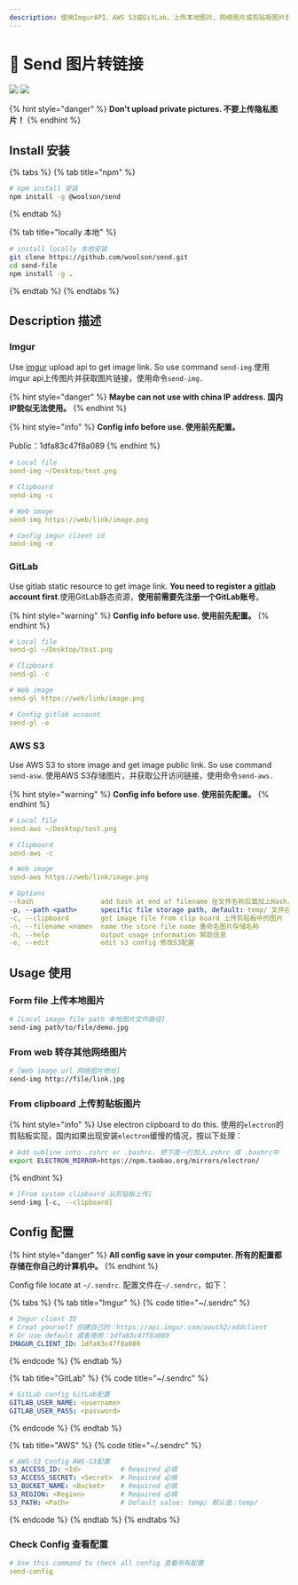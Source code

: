 ```yaml
---
description: 使用ImgurAPI、AWS S3或GitLab，上传本地图片、网络图片或剪贴板图片获取图片链接。
---
```


# 🐫 Send 图片转链接

 [![](https://woolson.gitee.io/npmer-badge/Version-555555-v1.6.0-44cc11-square-flat-plain.svg)](https://github.com/woolson/send) ![](https://woolson.gitee.io/npmer-badge/-555555-Star%20Me-46bc99-github-ffffff-left-square-flat-plain.svg)

{% hint style="danger" %}
**Don't upload private pictures. 不要上传隐私图片！**
{% endhint %}

## Install 安装

{% tabs %}
{% tab title="npm" %}
```bash
# npm install 安装
npm install -g @woolson/send
```
{% endtab %}

{% tab title="locally 本地" %}
```bash
# install locally 本地安装
git clone https://github.com/woolson/send.git
cd send-file
npm install -g .
```
{% endtab %}
{% endtabs %}

## Description 描述

### Imgur

Use [imgur](https://imgur.com/) upload api to get image link. So use command `send-img`.使用imgur api上传图片并获取图片链接，使用命令`send-img.`

{% hint style="danger" %}
**Maybe can not use with china IP address. 国内IP貌似无法使用。**
{% endhint %}

{% hint style="info" %}
**Config info before use. 使用前先配置。**

Public：1dfa83c47f8a089
{% endhint %}

```yaml
# Local file
send-img ~/Desktop/test.png

# Clipboard
send-img -c

# Web image
send-img https://web/link/image.png

# Config imgur client id
send-img -e
```

### GitLab

Use gitlab static resource to get image link. **You need to register a** [**gitlab**](https://gitlab.com/users/sign_in) **account first**.使用GitLab静态资源，**使用前需要先注册一个GitLab账号**。

{% hint style="warning" %}
**Config info before use. 使用前先配置。**
{% endhint %}

```yaml
# Local file
send-gl ~/Desktop/test.png

# Clipboard
send-gl -c

# Web image
send-gl https://web/link/image.png

# Config gitlab account
send-gl -e
```

### AWS S3

Use AWS S3 to store image and get image public link. So use command `send-asw`. 使用AWS S3存储图片，并获取公开访问链接，使用命令`send-aws.`

{% hint style="warning" %}
**Config info before use. 使用前先配置。**
{% endhint %}

```yaml
# Local file
send-aws ~/Desktop/test.png

# Clipboard
send-aws -c

# Web image
send-aws https://web/link/image.png

# Options
--hash                 add hash at end of filename 在文件名称后面加上Hash，长度为7         
-p, --path <path>      specific file storage path, default: temp/ 文件在S3桶中存储的目录，默认temp/
-c, --clipboard        get image file from clip board 上传剪贴板中的图片         
-n, --filename <name>  name the store file name 重命名图片存储名称
-h, --help             output usage information 帮助信息
-e, --edit             edit s3 config 修改S3配置
```

## Usage 使用

### Form file 上传本地图片

```bash
# [Local image file path 本地图片文件路径]
send-img path/to/file/demo.jpg
```

### From web 转存其他网络图片

```bash
# [Web image url 网络图片地址]
send-img http://file/link.jpg
```

### From clipboard 上传剪贴板图片

{% hint style="info" %}
Use electron clipboard to do this. 使用的`electron`的剪贴板实现，国内如果出现安装`electron`缓慢的情况，按以下处理：

```bash
# Add subline into .zshrc or .bashrc. 把下面一行加入.zshrc 或 .bashrc中
export ELECTRON_MIRROR=https://npm.taobao.org/mirrors/electron/
```
{% endhint %}

```bash
# [From system clipboard 从剪贴板上传]
send-img [-c, --clipboard]
```

## Config 配置

{% hint style="danger" %}
**All config save in your computer. 所有的配置都存储在你自己的计算机中。**
{% endhint %}

Config file locate at `~/.sendrc`. 配置文件在`~/.sendrc`，如下：

{% tabs %}
{% tab title="Imgur" %}
{% code title="~/.sendrc" %}
```yaml
# Imgur client ID
# Creat yourself 创建自己的：https://api.imgur.com/oauth2/addclient
# Or use default 或者使用：1dfa83c47f8a089
IMAGUR_CLIENT_ID: 1dfa83c47f8a089
```
{% endcode %}
{% endtab %}

{% tab title="GitLab" %}
{% code title="~/.sendrc" %}
```yaml
# GitLab config GitLab配置
GITLAB_USER_NAME: <username>
GITLAB_USER_PASS: <password>
```
{% endcode %}
{% endtab %}

{% tab title="AWS" %}
{% code title="~/.sendrc" %}
```yaml
# AWS-S3 Config AWS-S3配置
S3_ACCESS_ID: <Id>          # Required 必填
S3_ACCESS_SECRET: <Secret>  # Required 必填
S3_BUCKET_NAME: <Bucket>    # Required 必填
S3_REGION: <Region>         # Required 必填
S3_PATH: <Path>             # Default value: temp/ 默认值：temp/
```
{% endcode %}
{% endtab %}
{% endtabs %}

### Check Config 查看配置

```yaml
# Use this command to check all config 查看所有配置
send-config
```



